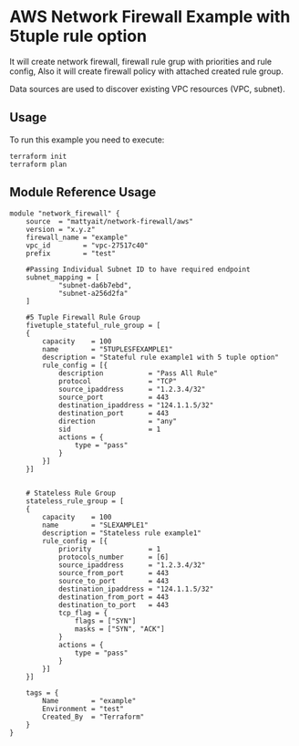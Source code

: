 # AWS Network Firewall Example with 5tuple rule option

It will create network firewall, firewall rule grup with priorities and rule config, Also it will create firewall policy with attached created rule group.

Data sources are used to discover existing VPC resources (VPC, subnet).

## Usage

To run this example you need to execute:

    terraform init
    terraform plan

## Module Reference Usage    

    module "network_firewall" {
        source  = "mattyait/network-firewall/aws"
        version = "x.y.z"
        firewall_name = "example"
        vpc_id        = "vpc-27517c40"
        prefix        = "test"

        #Passing Individual Subnet ID to have required endpoint
        subnet_mapping = [
                "subnet-da6b7ebd",
                "subnet-a256d2fa"
        ]

        #5 Tuple Firewall Rule Group
        fivetuple_stateful_rule_group = [
        {
            capacity    = 100
            name        = "5TUPLESFEXAMPLE1"
            description = "Stateful rule example1 with 5 tuple option"
            rule_config = [{
                description           = "Pass All Rule"
                protocol              = "TCP"
                source_ipaddress      = "1.2.3.4/32"
                source_port           = 443
                destination_ipaddress = "124.1.1.5/32"
                destination_port      = 443
                direction             = "any"
                sid                   = 1
                actions = {
                    type = "pass"
                }
            }]
        }]


        # Stateless Rule Group
        stateless_rule_group = [
        {
            capacity    = 100
            name        = "SLEXAMPLE1"
            description = "Stateless rule example1"
            rule_config = [{
                priority              = 1
                protocols_number      = [6]
                source_ipaddress      = "1.2.3.4/32"
                source_from_port      = 443
                source_to_port        = 443
                destination_ipaddress = "124.1.1.5/32"
                destination_from_port = 443
                destination_to_port   = 443
                tcp_flag = {
                    flags = ["SYN"]
                    masks = ["SYN", "ACK"]
                }
                actions = {
                    type = "pass"
                }
            }]
        }]

        tags = {
            Name        = "example"
            Environment = "test"
            Created_By  = "Terraform"
        }
    }